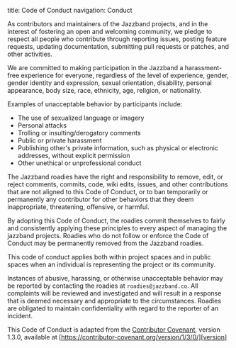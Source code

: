 title: Code of Conduct
navigation: Conduct

As contributors and maintainers of the Jazzband projects, and in the interest
of fostering an open and welcoming community, we pledge to respect all people
who contribute through reporting issues, posting feature requests, updating
documentation, submitting pull requests or patches, and other activities.

We are committed to making participation in the Jazzband a harassment-free
experience for everyone, regardless of the level of experience, gender, gender
identity and expression, sexual orientation, disability, personal appearance,
body size, race, ethnicity, age, religion, or nationality.

Examples of unacceptable behavior by participants include:

* The use of sexualized language or imagery
* Personal attacks
* Trolling or insulting/derogatory comments
* Public or private harassment
* Publishing other's private information, such as physical or electronic
  addresses, without explicit permission
* Other unethical or unprofessional conduct

The Jazzband roadies have the right and responsibility to remove, edit, or
reject comments, commits, code, wiki edits, issues, and other contributions
that are not aligned to this Code of Conduct, or to ban temporarily or
permanently any contributor for other behaviors that they deem inappropriate,
threatening, offensive, or harmful.

By adopting this Code of Conduct, the roadies commit themselves to fairly and
consistently applying these principles to every aspect of managing the
jazzband projects. Roadies who do not follow or enforce the Code of
Conduct may be permanently removed from the Jazzband roadies.

This code of conduct applies both within project spaces and in public spaces
when an individual is representing the project or its community.

Instances of abusive, harassing, or otherwise unacceptable behavior may be
reported by contacting the roadies at `roadies@jazzband.co`.
All complaints will be reviewed and investigated and will result in a response
that is deemed necessary and appropriate to the circumstances. Roadies are
obligated to maintain confidentiality with regard to the reporter of an
incident.

This Code of Conduct is adapted from the [Contributor Covenant][homepage],
version 1.3.0, available at
[https://contributor-covenant.org/version/1/3/0/][version]

[homepage]: https://contributor-covenant.org
[version]: https://contributor-covenant.org/version/1/3/0/
